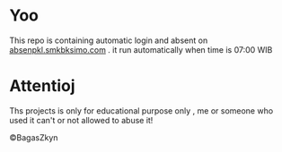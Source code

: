 # Yoo
This repo is containing automatic login and absent on [absenpkl.smkbksimo.com](absenpkl.smkbksimo.com) . it run automatically when time is 07:00 WIB 

# Attentioj

Ths projects is only for educational purpose only , me or someone who used it can't or not allowed to abuse it!

©BagasZkyn
